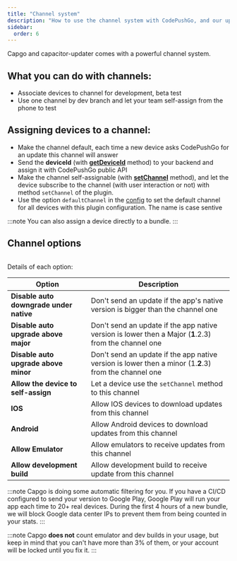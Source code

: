 ```yaml
---
title: "Channel system"
description: "How to use the channel system with CodePushGo, and our updater, undertsand what channel are for and how to make your device use them"
sidebar:
  order: 6
---
```


Capgo and capacitor-updater comes with a powerful channel system.

## What you can do with channels:

* Associate devices to channel for development, beta test
* Use one channel by dev branch and let your team self-assign from the phone to test

## Assigning devices to a channel:

* Make the channel default, each time a new device asks CodePushGo for an update this channel will answer
* Send the **deviceId** (with [**getDeviceId**](/docs/plugin/api#getdeviceid) method) to your backend and assign it with CodePushGo public API
* Make the channel self-assignable (with [**setChannel**](/docs/plugin/api#setchannel) method), and let the device subscribe to the channel (with user interaction or not) with method `setChannel` of the plugin.
* Use the option `defaultChannel` in the [config](/docs/plugin/settings#defaultchannel) to set the default channel for all devices with this plugin configuration. The name is case sentive

:::note
You can also assign a device directly to a bundle. 
:::

## Channel options

<figure><img src="/channel_setting_1.webp" alt=""><figcaption></figcaption></figure>

Details of each option:

| Option                                  | Description                                                                                           |
| --------------------------------------- | ----------------------------------------------------------------------------------------------------- |
| **Disable auto downgrade under native** | Don't send an update if the app's native version is bigger than the channel one                       |
| **Disable auto upgrade above major**    | Don't send an update if the app native version is lower then a Major (**1**.2.3) from the channel one |
| **Disable auto upgrade above minor**    | Don't send an update if the app native version is lower then a minor (1.**2**.3) from the channel one |
| **Allow the device to self-assign**     | Let a device use the `setChannel` method to this channel                                              |
| **IOS**                                 | Allow IOS devices to download updates from this channel                                               |
| **Android**                             | Allow Android devices to download updates from this channel                                           |
| **Allow Emulator**                      | Allow emulators to receive updates from this channel                                                  |
| **Allow development build**             | Allow development build to receive update from this channel                                           |

:::note
Capgo is doing some automatic filtering for you. If you have a CI/CD configured to send your version to Google Play, Google Play will run your app each time to 20+ real devices. During the first 4 hours of a new bundle, we will block Google data center IPs to prevent them from being counted in your stats.
:::

:::note 
Capgo **does not** count emulator and dev builds in your usage, but keep in mind that you can't have more than 3% of them, or your account will be locked until you fix it.
:::
